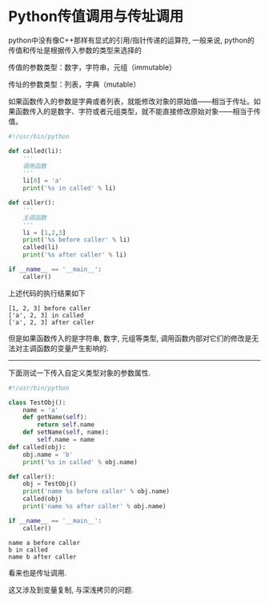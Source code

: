 # Python传值调用与传址调用

python中没有像C++那样有显式的引用/指针传递的运算符, 一般来说, python的传值和传址是根据传入参数的类型来选择的

传值的参数类型：数字，字符串，元组（immutable）

传址的参数类型：列表，字典（mutable）

如果函数传入的参数是字典或者列表，就能修改对象的原始值——相当于传址。如果函数传入的是数字、字符或者元组类型，就不能直接修改原始对象——相当于传值。


```py
#!/usr/bin/python

def called(li):
    '''
    调用函数
    '''
    li[0] = 'a'
    print('%s in called' % li)

def caller():
    '''
    主调函数
    '''
    li = [1,2,3]
    print('%s before caller' % li)
    called(li)
    print('%s after caller' % li)

if __name__ == '__main__':
    caller()
```

上述代码的执行结果如下

```
[1, 2, 3] before caller
['a', 2, 3] in called
['a', 2, 3] after caller
```

但是如果函数传入的是字符串, 数字, 元组等类型, 调用函数内部对它们的修改是无法对主调函数的变量产生影响的.


------

下面测试一下传入自定义类型对象的参数属性.

```py
#!/usr/bin/python

class TestObj():
    name = 'a'
    def getName(self):
        return self.name
    def setName(self, name):
        self.name = name
def called(obj):
    obj.name = 'b'
    print('%s in called' % obj.name)

def caller():
    obj = TestObj()
    print('name %s before caller' % obj.name)
    called(obj)
    print('name %s after caller' % obj.name)

if __name__ == '__main__':
    caller()
```

```
name a before caller
b in called
name b after caller
```

看来也是传址调用.

这又涉及到变量复制, 与深浅拷贝的问题.